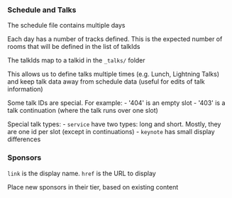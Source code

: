 ### Schedule and Talks

The schedule file contains multiple days

Each day has a number of tracks defined. This is the expected number of rooms that will be defined in the list of talkIds

The talkIds map to a talkid in the `_talks/` folder

This allows us to define talks multiple times (e.g. Lunch, Lightning Talks) and keep talk data away from schedule data (useful for edits of talk information)

Some talk IDs are special. For example: 
    - '404' is an empty slot
    - '403' is a talk continuation (where the talk runs over one slot)

Special talk types: 
    - `service` have two types: long and short. Mostly, they are one id per slot (except in continuations)
    - `keynote` has small display differences

### Sponsors

`link` is the display name. `href` is the URL to display

Place new sponsors in their tier, based on existing content 
